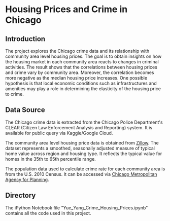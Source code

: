 # Housing Prices and Crime in Chicago

## Introduction
The project explores the Chicago crime data and its relationship with community area level housing prices. The goal is to obtain insights on how the housing market in each community area reacts to changes in criminal activities. The result shows that the correlations between housing prices and crime vary by community area. Moreover, the correlation becomes more negative as the median housing price increases. One possible hypothesis is that local economic conditions such as infrastructures and amenities may play a role in determining the elasticity of the housing price to crime.

## Data Source
The Chicago crime data is extracted from the Chicago Police Department's CLEAR (Citizen Law Enforcement Analysis and Reporting) system. It is available for public query via Kaggle/Google Cloud.

The community area level housing price data is obtained from [Zillow](https://www.zillow.com/research/data/). The dataset represents a smoothed, seasonally adjusted measure of typical home value across region and housing type. It reflects the typical value for homes in the 35th to 65th percentile range.

The population data used to calculate crime rate for each community area is from the U.S. 2010 Census. It can be accessed via [Chicago Metropolitan Agency for Planning](https://datahub.cmap.illinois.gov/dataset/2010-census-data-summarized-to-chicago-community-areas).

## Directory
The iPython Notebook file "Yue_Yang_Crime_Housing_Prices.ipynb" contains all the code used in this project. 
